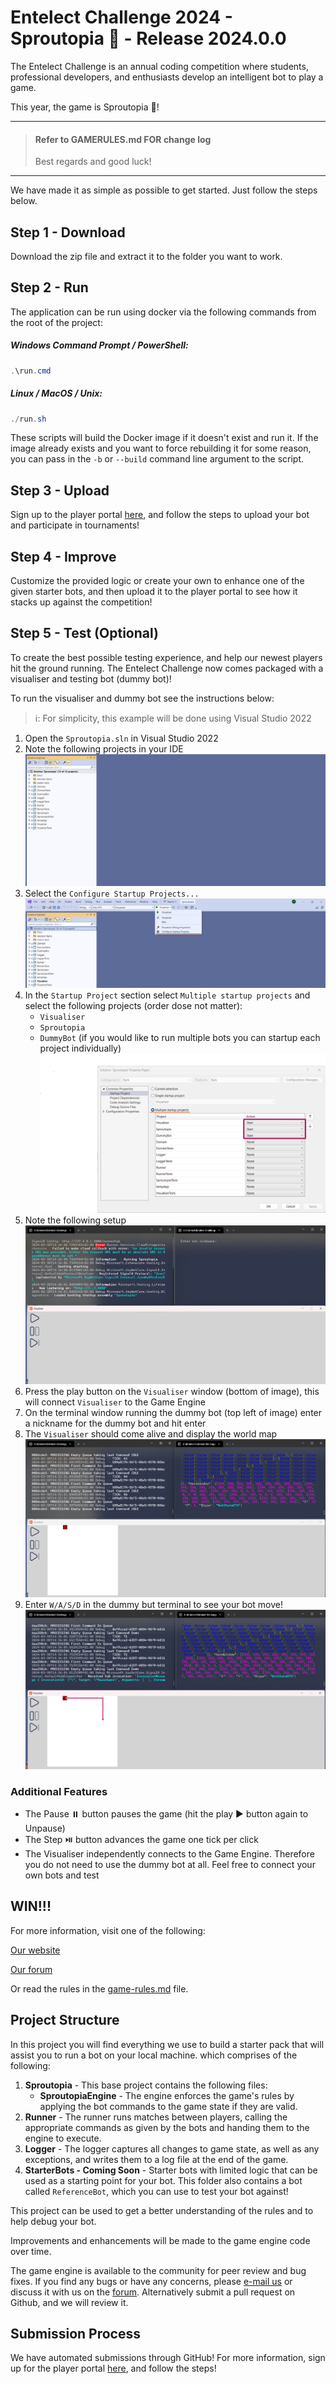 # Entelect Challenge 2024 - Sproutopia 🌱 - Release 2024.0.0

The Entelect Challenge is an annual coding competition where students, professional developers, and enthusiasts develop an intelligent bot to play a game.

This year, the game is Sproutopia 🌱!

---


>#### Refer to GAMERULES.md FOR change log
>
> Best regards and good luck!

---

We have made it as simple as possible to get started. Just follow the steps below.

## Step 1 - Download
Download the zip file and extract it to the folder you want to work.

## Step 2 - Run
The application can be run using docker via the following commands from the root of the project:

##### Windows Command Prompt / PowerShell:
```powershell
.\run.cmd
```

##### Linux / MacOS / Unix:
```powershell
./run.sh
```

These scripts will build the Docker image if it doesn't exist and run it. If the image already exists and you want to force rebuilding it for some reason, you can pass in the `-b` or `--build` command line argument to the script.

## Step 3 - Upload
Sign up to the player portal [here](https://challenge.entelect.co.za/login), and follow the steps to upload your bot and participate in tournaments!

## Step 4 - Improve
Customize the provided logic or create your own to enhance one of the given starter bots, and then upload it to the player portal to see how it stacks up against the competition!

## Step 5 - Test (Optional)

 To create the best possible testing experience, and help our newest players hit the ground running.
 The Entelect Challenge now comes packaged with a visualiser and testing bot (dummy bot)!
 
 To run the visualiser and dummy bot see the instructions below:
> ℹ️: For simplicity, this example will be done using  Visual Studio 2022

1. Open the `Sproutopia.sln` in Visual Studio 2022
1. Note the following projects in your IDE
![alt text](Images/image-3.png)
1. Select the `Configure Startup Projects...`
![alt text](Images/image-8.png)
1. In the `Startup Project` section select `Multiple startup projects` and select the following projects (order dose not matter):
   * `Visualiser`
   * `Sproutopia`
   * `DummyBot` (if you would like to run multiple bots you can startup each project individually) 
![alt text](Images/image-1.png)   
1. Note the following setup
![alt text](Images/image-4.png)
1. Press the play button on the `Visualiser` window (bottom of image), this will connect `Visualiser` to the Game Engine
1. On the terminal window running the dummy bot (top left of image) enter a nickname for the dummy bot and hit enter
1. The `Visualiser` should come alive and display the world map
![alt text](Images/image-6.png)
1. Enter `W/A/S/D` in the dummy but terminal to see your bot move!
![alt text](Images/image-7.png)


### Additional Features
* The Pause ⏸️ button pauses the game (hit the play ▶️ button again to Unpause)
* The Step ⏯️ button advances the game one tick per click
* The Visualiser independently connects to the Game Engine. Therefore you do not need to use the dummy bot at all. Feel free to connect your own bots and test

## WIN!!!
For more information, visit one of the following:

[Our website](https://challenge.entelect.co.za)

[Our forum](https://forum.entelect.co.za)

Or read the rules in the [game-rules.md](./Sproutopia/GAMERULES.md) file.

## Project Structure

In this project you will find everything we use to build a starter pack that will assist you to run a bot on your local machine. which comprises of the following:

1. **Sproutopia** - This base project contains the following files:
    * **SproutopiaEngine** - The engine enforces the game's rules by applying the bot commands to the game state if they are valid.
2. **Runner** - The runner runs matches between players, calling the appropriate commands as given by the bots and handing them to the engine to execute.
3. **Logger** - The logger captures all changes to game state, as well as any exceptions, and writes them to a log file at the end of the game.
4. **StarterBots - Coming Soon** - Starter bots with limited logic that can be used as a starting point for your bot. This folder also contains a bot called `ReferenceBot`, which you can use to test your bot against!

This project can be used to get a better understanding of the rules and to help debug your bot.

Improvements and enhancements will be made to the game engine code over time.

The game engine is available to the community for peer review and bug fixes. If you find any bugs or have any concerns, please [e-mail us](mailto:challenge@entelect.co.za) or discuss it with us on the [forum](http://forum.entelect.co.za/). Alternatively submit a pull request on Github, and we will review it.

## Submission Process
We have automated submissions through GitHub!
For more information, sign up for the player portal [here](https://challenge.entelect.co.za/login), and follow the steps!